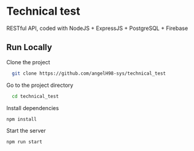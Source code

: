 # Technical test

RESTful API, coded with NodeJS + ExpressJS + PostgreSQL + Firebase

## Run Locally

Clone the project

```bash
  git clone https://github.com/angelH98-sys/technical_test
```

Go to the project directory

```bash
  cd technical_test
```

Install dependencies

```bash
npm install
```

Start the server

```bash
npm run start
```
